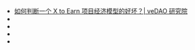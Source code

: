 - [如何判断一个 X to Earn 项目经济模型的好坏？| veDAO 研究院](https://mirror.xyz/0x901eA9e4c3D637C73a368B2bCD0E708992baE49C/qhYwdPeR1gc7L3VEgF_s9HfE1q9771ByUMxxxMgBubY)
- []()
- []()
- []()
- []()
